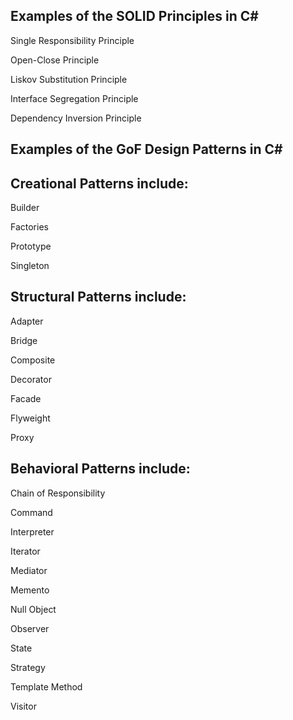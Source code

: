 ## Examples of the SOLID Principles in C#
Single Responsibility Principle

Open-Close Principle

Liskov Substitution Principle

Interface Segregation Principle

Dependency Inversion Principle

## Examples of the GoF Design Patterns in C#
## Creational Patterns include:
Builder

Factories

Prototype

Singleton
## Structural Patterns include:

Adapter

Bridge

Composite

Decorator

Facade

Flyweight

Proxy
## Behavioral Patterns include:

Chain of Responsibility

Command

Interpreter

Iterator

Mediator

Memento

Null Object

Observer

State

Strategy

Template Method

Visitor